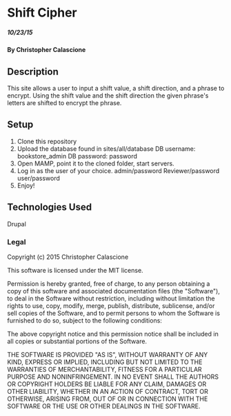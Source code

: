 # Shift Cipher

##### 10/23/15

#### By Christopher Calascione

## Description

This site allows a user to input a shift value, a shift direction, and a phrase to encrypt. Using the shift value and the shift direction the given phrase's letters are shifted to encrypt the phrase.

## Setup

1. Clone this repository
2. Upload the database found in sites/all/database
    DB username: bookstore_admin
    DB password: password
3. Open MAMP, point it to the cloned folder, start servers.
4. Log in as the user of your choice.
    admin/password
    Reviewer/password
    user/password
5. Enjoy!



## Technologies Used

Drupal


### Legal

Copyright (c) 2015 Christopher Calascione

This software is licensed under the MIT license.

Permission is hereby granted, free of charge, to any person obtaining a copy
of this software and associated documentation files (the "Software"), to deal
in the Software without restriction, including without limitation the rights
to use, copy, modify, merge, publish, distribute, sublicense, and/or sell
copies of the Software, and to permit persons to whom the Software is
furnished to do so, subject to the following conditions:

The above copyright notice and this permission notice shall be included in
all copies or substantial portions of the Software.

THE SOFTWARE IS PROVIDED "AS IS", WITHOUT WARRANTY OF ANY KIND, EXPRESS OR
IMPLIED, INCLUDING BUT NOT LIMITED TO THE WARRANTIES OF MERCHANTABILITY,
FITNESS FOR A PARTICULAR PURPOSE AND NONINFRINGEMENT. IN NO EVENT SHALL THE
AUTHORS OR COPYRIGHT HOLDERS BE LIABLE FOR ANY CLAIM, DAMAGES OR OTHER
LIABILITY, WHETHER IN AN ACTION OF CONTRACT, TORT OR OTHERWISE, ARISING FROM,
OUT OF OR IN CONNECTION WITH THE SOFTWARE OR THE USE OR OTHER DEALINGS IN
THE SOFTWARE.
